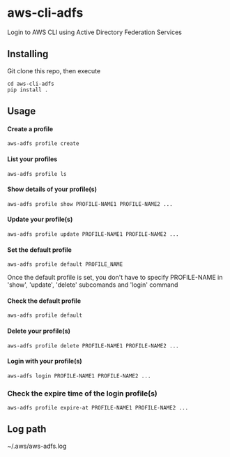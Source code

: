 # aws-cli-adfs
Login to AWS CLI using Active Directory Federation Services


## Installing

Git clone this repo, then execute
```shell
cd aws-cli-adfs
pip install .
```

## Usage

#### Create a profile

```shell
aws-adfs profile create
```

#### List your profiles
```shell
aws-adfs profile ls
```

#### Show details of your profile(s)
```shell
aws-adfs profile show PROFILE-NAME1 PROFILE-NAME2 ...
```

#### Update your profile(s)
```shell
aws-adfs profile update PROFILE-NAME1 PROFILE-NAME2 ...
```

#### Set the default profile
```shell
aws-adfs profile default PROFILE_NAME
```
Once the default profile is set, you don't have to specify PROFILE-NAME in 'show', 'update', 'delete' subcomands and 'login' command

#### Check the default profile
```shell
aws-adfs profile default
```

#### Delete your profile(s)
```shell
aws-adfs profile delete PROFILE-NAME1 PROFILE-NAME2 ...
```

#### Login with your profile(s)
```shell
aws-adfs login PROFILE-NAME1 PROFILE-NAME2 ...
```

### Check the expire time of the login profile(s)
```shell
aws-adfs profile expire-at PROFILE-NAME1 PROFILE-NAME2 ...
```

## Log path
~/.aws/aws-adfs.log